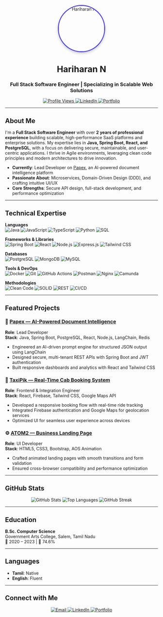 <div align="center">
  <img src="https://avatars.githubusercontent.com/u/144653124?v=4" alt="Hariharan N" style="border-radius:50%;width:150px;height:150px;object-fit:cover;border:3px solid #4f46e5;box-shadow:0 4px 8px rgba(0,0,0,0.2);"/>
  <h1>Hariharan N</h1>
  <h3>Full Stack Software Engineer | Specializing in Scalable Web Solutions</h3>
  <p>
    <a href="https://github.com/haristrange">
      <img src="https://komarev.com/ghpvc/?username=haristrange&label=Profile%20Views&color=4f46e5&style=flat-square" alt="Profile Views"/>
    </a>
    <a href="https://www.linkedin.com/in/natarajhari">
      <img src="https://img.shields.io/badge/LinkedIn-0A66C2?style=flat-square&logo=linkedin&logoColor=white" alt="LinkedIn"/>
    </a>
    <a href="https://hariportfoliio.netlify.app">
      <img src="https://img.shields.io/badge/Portfolio-000000?style=flat-square&logo=vercel&logoColor=white" alt="Portfolio"/>
    </a>
  </p>
</div>

---

## About Me

I'm a **Full Stack Software Engineer** with over **2 years of professional experience** building scalable, high-performance SaaS platforms and enterprise solutions. My expertise lies in **Java, Spring Boot, React, and PostgreSQL**, with a focus on delivering secure, maintainable, and user-centric applications. I thrive in Agile environments, leveraging clean code principles and modern architectures to drive innovation.

- **Currently**: Lead Developer on [Papex](https://papex.sholas.io/), an AI-powered document intelligence platform
- **Passionate About**: Microservices, Domain-Driven Design (DDD), and crafting intuitive UI/UX
- **Core Strengths**: Secure API design, full-stack development, and performance optimization

---

## Technical Expertise

**Languages**  
![Java](https://img.shields.io/badge/Java-007396?style=flat-square&logo=java&logoColor=white) ![JavaScript](https://img.shields.io/badge/JavaScript-F7DF1E?style=flat-square&logo=javascript&logoColor=black) ![TypeScript](https://img.shields.io/badge/TypeScript-3178C6?style=flat-square&logo=typescript&logoColor=white) ![Python](https://img.shields.io/badge/Python-3776AB?style=flat-square&logo=python&logoColor=white) ![SQL](https://img.shields.io/badge/SQL-4479A1?style=flat-square&logo=postgresql&logoColor=white)

**Frameworks & Libraries**  
![Spring Boot](https://img.shields.io/badge/Spring%20Boot-6DB33F?style=flat-square&logo=spring&logoColor=white) ![React](https://img.shields.io/badge/React-61DAFB?style=flat-square&logo=react&logoColor=black) ![Node.js](https://img.shields.io/badge/Node.js-339933?style=flat-square&logo=node.js&logoColor=white) ![Express.js](https://img.shields.io/badge/Express.js-000000?style=flat-square&logo=express&logoColor=white) ![Tailwind CSS](https://img.shields.io/badge/Tailwind%20CSS-38B2AC?style=flat-square&logo=tailwind-css&logoColor=white)

**Databases**  
![PostgreSQL](https://img.shields.io/badge/PostgreSQL-4169E1?style=flat-square&logo=postgresql&logoColor=white) ![MongoDB](https://img.shields.io/badge/MongoDB-47A248?style=flat-square&logo=mongodb&logoColor=white) ![MySQL](https://img.shields.io/badge/MySQL-4479A1?style=flat-square&logo=mysql&logoColor=white)

**Tools & DevOps**  
![Docker](https://img.shields.io/badge/Docker-2496ED?style=flat-square&logo=docker&logoColor=white) ![Git](https://img.shields.io/badge/Git-F05032?style=flat-square&logo=git&logoColor=white) ![GitHub Actions](https://img.shields.io/badge/GitHub%20Actions-2088FF?style=flat-square&logo=github-actions&logoColor=white) ![Postman](https://img.shields.io/badge/Postman-FF6C37?style=flat-square&logo=postman&logoColor=white) ![Nginx](https://img.shields.io/badge/Nginx-009639?style=flat-square&logo=nginx&logoColor=white) ![Camunda](https://img.shields.io/badge/Camunda-0078D6?style=flat-square&logo=camunda&logoColor=white)

**Methodologies**  
![Clean Code](https://img.shields.io/badge/Clean%20Code-000000?style=flat-square) ![SOLID](https://img.shields.io/badge/SOLID%20Principles-000000?style=flat-square) ![REST](https://img.shields.io/badge/REST%20API-000000?style=flat-square) ![CI/CD](https://img.shields.io/badge/CI%2FCD-000000?style=flat-square)

---

## Featured Projects

### 📘 [Papex — AI-Powered Document Intelligence](https://papex.sholas.io/)  
**Role**: Lead Developer  
**Stack**: Java, Spring Boot, PostgreSQL, React, Node.js, LangChain, Redis  

- Engineered an AI-driven prompt engine for structured JSON output using LangChain
- Designed secure, multi-tenant REST APIs with Spring Boot and JWT authentication
- Built responsive dashboards and analytics with React and Tailwind CSS

### 🚖 [TaxiPik — Real-Time Cab Booking System](https://github.com/haristrange/taxipik)  
**Role**: Frontend & Integration Engineer  
**Stack**: React, Firebase, Tailwind CSS, Google Maps API  

- Developed a responsive booking flow with real-time ride tracking
- Integrated Firebase authentication and Google Maps for geolocation services
- Optimized UI for seamless user experience across devices

### ⚙️ [ATOM2 — Business Landing Page](https://github.com/haristrange/atom2)  
**Role**: UI Developer  
**Stack**: HTML5, CSS3, Bootstrap, AOS Animation  

- Crafted animated landing pages with smooth transitions and form validation
- Ensured cross-browser compatibility and performance optimization

---

## GitHub Stats

<div align="center">
  <img src="https://github-readme-stats.vercel.app/api?username=haristrange&show_icons=true&theme=transparent&hide_border=true&title_color=4f46e5&text_color=ffffff&icon_color=22d3ee" alt="GitHub Stats" />
  <img src="https://github-readme-stats.vercel.app/api/top-langs/?username=haristrange&layout=compact&theme=transparent&hide_border=true&title_color=4f46e5&text_color=ffffff&icon_color=22d3ee" alt="Top Languages" />
  <img src="https://github-readme-streak-stats.herokuapp.com/?user=haristrange&theme=transparent&hide_border=true&background=00000000&stroke=4f46e5&ring=4f46e5&fire=22d3ee&currStreakLabel=4f46e5&sideLabels=ffffff" alt="GitHub Streak" />
</div>

---

## Education

**B.Sc. Computer Science**  
Government Arts College, Salem, Tamil Nadu  
📅 2020 – 2023 | 🎯 74.6%

---

## Languages

- **Tamil**: Native
- **English**: Fluent

---

## Connect with Me

<div align="center">
  <a href="mailto:natarajhari1@gmail.com">
    <img src="https://img.shields.io/badge/Email-natarajhari1@gmail.com-D14836?style=for-the-badge&logo=gmail&logoColor=white" alt="Email"/>
  </a>
  <a href="https://www.linkedin.com/in/natarajhari">
    <img src="https://img.shields.io/badge/LinkedIn-natarajhari-0A66C2?style=for-the-badge&logo=linkedin&logoColor=white" alt="LinkedIn"/>
  </a>
  <a href="https://hariportfoliio.netlify.app">
    <img src="https://img.shields.io/badge/Portfolio-haristrange.portfolio-000000?style=for-the-badge&logo=vercel&logoColor=white" alt="Portfolio"/>
  </a>
</div>
